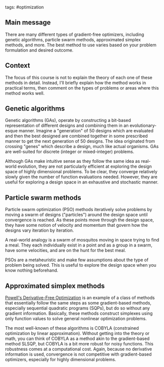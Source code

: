 tags: #optimization 

## Main message
There are many different types of gradient-free optimizers, including genetic algorithms, particle swarm methods, approximated simplex methods, and more. The best method to use varies based on your problem formulation and desired outcome.

## Context
The focus of this course is not to explain the theory of each one of these methods in detail. Instead, I'll briefly explain how the method works in practical terms, then comment on the types of problems or areas where this method works well.

## Genetic algorithms
Genetic algorithms (GAs), operate by constructing a bit-based representation of different designs and combining them in an evolutionary-esque manner. Imagine a "generation" of 50 designs which are evaluated and then the best designed are combined together in some prescribed manner to get the next generation of 50 designs. The idea originated from crossing "genes" which describe a design, much like actual organisms. GAs are well-suited for discrete (integer or mixed-integer) problems.

Although GAs make intuitive sense as they follow the same idea as real-world evolution, they are not particularly efficient at exploring the design space of highly dimensional problems. To be clear, they converge relatively slowly given the number of function evaluations needed. However, they are useful for exploring a design space in an exhaustive and stochastic manner.

## Particle swarm methods
Particle swarm optimization (PSO) methods iteratively solve problems by moving a swarm of designs ("particles") around the design space until convergence is reached. As these points move through the design space, they have some notion of velocity and momentum that govern how the designs vary iteration by iteration.

A real-world analogy is a swarm of mosquitos moving in space trying to find a meal. They each individually exist in a point and as a group in a swarm, have some velocities, and are on the hunt for the best meal.

PSOs are a metaheuristic and make few assumptions about the type of problem being solved. This is useful to explore the design space when you know nothing beforehand.

## Approximated simplex methods
[Powell's Derivative-Free Optimization](https://www.pdfo.net/docs.html#introduction) is an example of a class of methods that essentially follow the same steps as some gradient-based methods, especially sequential quadratic programs (SQPs), but do so without any gradient information. Basically, these methods construct simplexes using only function values to solve general nonlinear optimization problems.

The most well-known of these algorithms is COBYLA (constrained optimization by linear approximation). Without getting into the theory or math, you can think of COBYLA as a method akin to the gradient-based method SLSQP, but COBYLA is a bit more robust for noisy functions. This robustness comes at a computational cost. Again, because no derivative information is used, convergence is not competitive with gradient-based optimizers, especially for highly dimensional problems.
